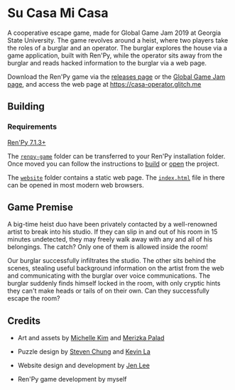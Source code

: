 # Su Casa Mi Casa

A cooperative escape game, made for Global Game Jam 2019 at Georgia State University. The game revolves around a heist, where two players take the roles of a burglar and an operator. The burglar explores the house via a game application, built with Ren'Py, while the operator sits away from the burglar and reads hacked information to the burglar via a web page.


Download the Ren'Py game via the [releases page](https://github.com/biggestcookie/SuCasaMiCasa-game/releases) or the [Global Game Jam page](https://globalgamejam.org/2019/games/su-casa-mi-casa), and access the web page at https://casa-operator.glitch.me

## Building

### Requirements

[Ren'Py 7.1.3+](https://www.renpy.org/latest.html)

The [`renpy-game`](https://github.com/biggestcookie/SuCasaMiCasa-game/tree/master/renpy-game) folder can be transferred to your Ren'Py installation folder. Once moved you can follow the instructions to [build](https://www.renpy.org/doc/html/build.html) or [open](https://www.renpy.org/doc/html/quickstart.html#the-ren-py-launcher) the project.

The [`website`](https://github.com/biggestcookie/SuCasaMiCasa-game/tree/master/website) folder contains a static web page. The [`index.html`](https://github.com/biggestcookie/SuCasaMiCasa-game/blob/master/website/index.html) file in there can be opened in most modern web browsers.

## Game Premise

A big-time heist duo have been privately contacted by a well-renowned artist to break into his studio. If they can slip in and out of his room in 15 minutes undetected, they may freely walk away with any and all of his belongings. The catch? Only one of them is allowed inside the room!


Our burglar successfully infiltrates the studio. The other sits behind the scenes, stealing useful background information on the artist from the web and communicating with the burglar over voice communications. The burglar suddenly finds himself locked in the room, with only cryptic hints they can't make heads or tails of on their own. Can they successfully escape the room?

## Credits

- Art and assets by [Michelle Kim](https://www.instagram.com/bluejayflew/) and [Merizka Palad](https://www.instagram.com/dinovolt_/)

- Puzzle design by [Steven Chung](https://github.com/lemonna) and [Kevin La](https://github.com/kla3)

- Website design and development by [Jen Lee](https://github.com/catsukidon)

- Ren'Py game development by myself
